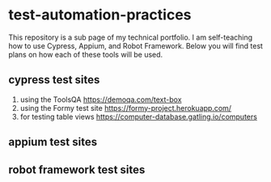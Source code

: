 # test-automation-practices
This repository is a sub page of my technical portfolio.  I am self-teaching how to use Cypress, Appium, and Robot Framework.
Below you will find test plans on how each of these tools will be used.

## cypress test sites
1.  using the ToolsQA https://demoqa.com/text-box 
2.  using the Formy test site https://formy-project.herokuapp.com/
3.  for testing table views https://computer-database.gatling.io/computers

## appium test sites


## robot framework test sites
